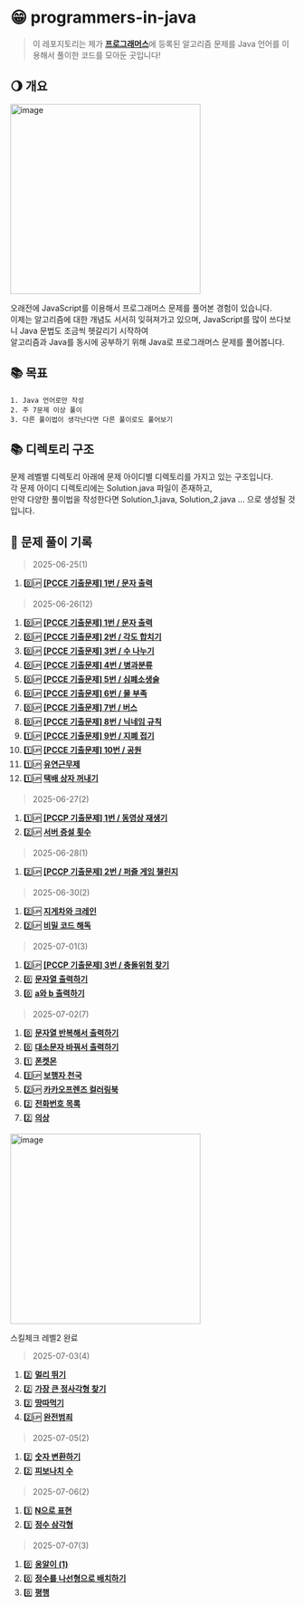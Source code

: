 # 😁 programmers-in-java
> 이 레포지토리는 제가 [**프로그래머스**](https://programmers.co.kr/)에 등록된 알고리즘 문제를 Java 언어를 이용해서 풀이한 코드를 모아둔 곳입니다!

## 🌖 개요
<img width="336" alt="image" src="https://github.com/user-attachments/assets/7ab09a5a-1850-4543-be95-a3a15dc3d46f" />
   
오래전에 JavaScript를 이용해서 프로그래머스 문제를 풀어본 경험이 있습니다.   
이제는 알고리즘에 대한 개념도 서서히 잊혀져가고 있으며, JavaScript를 많이 쓰다보니 Java 문법도 조금씩 헷갈리기 시작하여   
알고리즘과 Java를 동시에 공부하기 위해 Java로 프로그래머스 문제를 풀어봅니다.

## 📚 목표
    1. Java 언어로만 작성
    2. 주 7문제 이상 풀이
    3. 다른 풀이법이 생각난다면 다른 풀이로도 풀어보기

## 📚 디렉토리 구조
문제 레벨별 디렉토리 아래에 문제 아이디별 디렉토리를 가지고 있는 구조입니다.   
각 문제 아이디 디렉토리에는 Solution.java 파일이 존재하고,   
만약 다양한 풀이법을 작성한다면 Solution_1.java, Solution_2.java ... 으로 생성될 것 입니다.

## 📝 문제 풀이 기록
> 2025-06-25(1)

1. 0️⃣🆙 [**[PCCE 기출문제] 1번 / 문자 출력**](https://github.com/Arma75/programmers-in-java/blob/main/level0/340207)

> 2025-06-26(12)

1. 0️⃣🆙 [**[PCCE 기출문제] 1번 / 문자 출력**](https://github.com/Arma75/programmers-in-java/blob/main/level0/340207)   
2. 0️⃣🆙 [**[PCCE 기출문제] 2번 / 각도 합치기**](https://github.com/Arma75/programmers-in-java/blob/main/level0/340206)   
3. 0️⃣🆙 [**[PCCE 기출문제] 3번 / 수 나누기**](https://github.com/Arma75/programmers-in-java/blob/main/level0/340205)   
4. 0️⃣🆙 [**[PCCE 기출문제] 4번 / 병과분류**](https://github.com/Arma75/programmers-in-java/blob/main/level0/340204)   
5. 0️⃣🆙 [**[PCCE 기출문제] 5번 / 심폐소생술**](https://github.com/Arma75/programmers-in-java/blob/main/level0/340203)   
6. 0️⃣🆙 [**[PCCE 기출문제] 6번 / 물 부족**](https://github.com/Arma75/programmers-in-java/blob/main/level0/340202)   
7. 0️⃣🆙 [**[PCCE 기출문제] 7번 / 버스**](https://github.com/Arma75/programmers-in-java/blob/main/level0/340201)   
8. 0️⃣🆙 [**[PCCE 기출문제] 8번 / 닉네임 규칙**](https://github.com/Arma75/programmers-in-java/blob/main/level0/340200)   
9. 1️⃣🆙 [**[PCCE 기출문제] 9번 / 지폐 접기**](https://github.com/Arma75/programmers-in-java/blob/main/level1/340199)   
10. 1️⃣🆙 [**[PCCE 기출문제] 10번 / 공원**](https://github.com/Arma75/programmers-in-java/blob/main/level1/340198)   
11. 1️⃣🆙 [**유연근무제**](https://github.com/Arma75/programmers-in-java/blob/main/level1/388351)   
12. 1️⃣🆙 [**택배 상자 꺼내기**](https://github.com/Arma75/programmers-in-java/blob/main/level1/389478)   

> 2025-06-27(2)

1. 1️⃣🆙 [**[PCCP 기출문제] 1번 / 동영상 재생기**](https://github.com/Arma75/programmers-in-java/blob/main/level1/340213)   
2. 2️⃣🆙 [**서버 증설 횟수**](https://github.com/Arma75/programmers-in-java/blob/main/level2/389479)   

> 2025-06-28(1)

1. 2️⃣🆙 [**[PCCP 기출문제] 2번 / 퍼즐 게임 챌린지**](https://github.com/Arma75/programmers-in-java/blob/main/level2/340212)   

> 2025-06-30(2)

1. 2️⃣🆙 [**지게차와 크레인**](https://github.com/Arma75/programmers-in-java/blob/main/level2/388353)   
2. 2️⃣🆙 [**비밀 코드 해독**](https://github.com/Arma75/programmers-in-java/blob/main/level2/388352)   

> 2025-07-01(3)

1. 2️⃣🆙 [**[PCCP 기출문제] 3번 / 충돌위험 찾기**](https://github.com/Arma75/programmers-in-java/blob/main/level2/340211)   
2. 0️⃣ [**문자열 출력하기**](https://github.com/Arma75/programmers-in-java/blob/main/level0/181952)   
3. 0️⃣ [**a와 b 출력하기**](https://github.com/Arma75/programmers-in-java/blob/main/level0/181951)   

> 2025-07-02(7)

1. 0️⃣ [**문자열 반복해서 출력하기**](https://github.com/Arma75/programmers-in-java/blob/main/level0/181950)   
2. 0️⃣ [**대소문자 바꿔서 출력하기**](https://github.com/Arma75/programmers-in-java/blob/main/level0/181949)   
3. 1️⃣ [**폰켓몬**](https://github.com/Arma75/programmers-in-java/blob/main/level1/1845)   
4. 3️⃣🆙 [**보행자 천국**](https://github.com/Arma75/programmers-in-java/blob/main/level3/1832)   
5. 2️⃣🆙 [**카카오프렌즈 컬러링북**](https://github.com/Arma75/programmers-in-java/blob/main/level2/1829)   
6. 2️⃣ [**전화번호 목록**](https://github.com/Arma75/programmers-in-java/blob/main/level2/42577)   
7. 2️⃣ [**의상**](https://github.com/Arma75/programmers-in-java/blob/main/level2/42578)

<img width="336" alt="image" src="https://github.com/user-attachments/assets/d07d4593-b9c8-4a7c-a14d-0a4b21194aa8" />   
   
스킬체크 레벨2 완료   

> 2025-07-03(4)

1. 2️⃣ [**멀리 뛰기**](https://github.com/Arma75/programmers-in-java/blob/main/level2/12914)   
2. 2️⃣ [**가장 큰 정사각형 찾기**](https://github.com/Arma75/programmers-in-java/blob/main/level2/12905)   
3. 2️⃣ [**땅따먹기**](https://github.com/Arma75/programmers-in-java/blob/main/level2/12913)   
4. 2️⃣🆙 [**완전범죄**](https://github.com/Arma75/programmers-in-java/blob/main/level2/389480)   

> 2025-07-05(2)

1. 2️⃣ [**숫자 변환하기**](https://github.com/Arma75/programmers-in-java/blob/main/level2/154538)   
2. 2️⃣ [**피보나치 수**](https://github.com/Arma75/programmers-in-java/blob/main/level2/12945)   

> 2025-07-06(2)

1. 3️⃣ [**N으로 표현**](https://github.com/Arma75/programmers-in-java/blob/main/level3/42895)   
2. 3️⃣ [**정수 삼각형**](https://github.com/Arma75/programmers-in-java/blob/main/level3/43105)    

> 2025-07-07(3)

1. 0️⃣ [**옹알이 (1)**](https://github.com/Arma75/programmers-in-java/blob/main/level0/120956)   
2. 0️⃣ [**정수를 나선형으로 배치하기**](https://github.com/Arma75/programmers-in-java/blob/main/level0/181832)   
3. 0️⃣ [**평행**](https://github.com/Arma75/programmers-in-java/blob/main/level0/120875)   